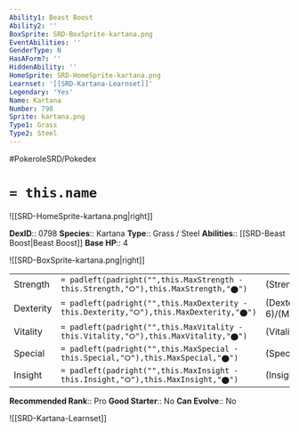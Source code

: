 ```yaml
---
Ability1: Beast Boost
Ability2: ''
BoxSprite: SRD-BoxSprite-kartana.png
EventAbilities: ''
GenderType: N
HasAForm?: ''
HiddenAbility: ''
HomeSprite: SRD-HomeSprite-kartana.png
Learnset: '[[SRD-Kartana-Learnset]]'
Legendary: 'Yes'
Name: Kartana
Number: 798
Sprite: kartana.png
Type1: Grass
Type2: Steel
---
```


#PokeroleSRD/Pokedex

# `= this.name`

![[SRD-HomeSprite-kartana.png|right]]

**DexID**:: 0798
**Species**:: Kartana
**Type**:: Grass / Steel
**Abilities**:: [[SRD-Beast Boost|Beast Boost]]
**Base HP**:: 4

![[SRD-BoxSprite-kartana.png|right]]

|           |                                                                                        |                                          |
| --------- | -------------------------------------------------------------------------------------- | ---------------------------------------- |
| Strength  | `= padleft(padright("",this.MaxStrength - this.Strength,"⭘"),this.MaxStrength,"⬤")`    | (Strength::9)/(MaxStrength::9)   |
| Dexterity | `= padleft(padright("",this.MaxDexterity - this.Dexterity,"⭘"),this.MaxDexterity,"⬤")` | (Dexterity:: 6)/(MaxDexterity::6) |
| Vitality  | `= padleft(padright("",this.MaxVitality - this.Vitality,"⭘"),this.MaxVitality,"⬤")`    | (Vitality::7)/(MaxVitality::7)   |
| Special   | `= padleft(padright("",this.MaxSpecial - this.Special,"⭘"),this.MaxSpecial,"⬤")`       | (Special::4)/(MaxSpecial::4)     |
| Insight   | `= padleft(padright("",this.MaxInsight - this.Insight,"⭘"),this.MaxInsight,"⬤")`       | (Insight::3)/(MaxInsight::3)     |

**Recommended Rank**:: Pro
**Good Starter**:: No
**Can Evolve**:: No

![[SRD-Kartana-Learnset]]